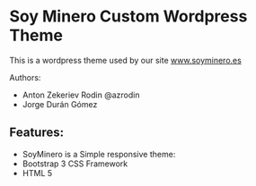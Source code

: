 <h1>Soy Minero Custom Wordpress Theme</h1>

<p>This is a wordpress theme used by our site <a href="http://www.soyminero.es">www.soyminero.es</a></p>

Authors:

<ul>
<li>Anton Zekeriev Rodin @azrodin</li>
<li>Jorge Durán Gómez</li>
</ul>

<h2>Features: </h2>

<ul>
<li>SoyMinero is a Simple responsive theme:</li>
<li>Bootstrap 3 CSS Framework</li>
<li>HTML 5</li>
</ul>